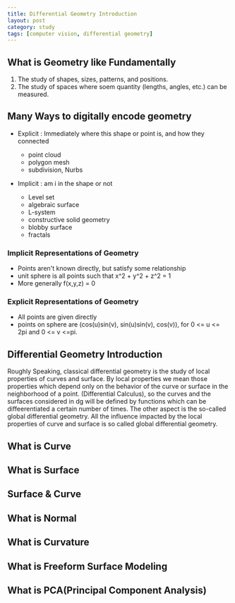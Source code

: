```yaml
---
title: Differential Geometry Introduction
layout: post
category: study
tags: [computer vision, differential geometry]
---
```


## What is Geometry like Fundamentally
1. The study of shapes, sizes, patterns, and positions.
2. The study of spaces where soem quantity (lengths, angles, etc.) can be measured.

## Many Ways to digitally encode geometry
* Explicit : Immediately where this shape or point is, and how they connected
    - point cloud
    - polygon mesh
    - subdivision, Nurbs

* Implicit : am i in the shape or not
    - Level set
    - algebraic surface
    - L-system
    - constructive solid geometry
    - blobby surface
    - fractals

### Implicit Representations of Geometry
- Points aren't known directly, but satisfy some relationship
- unit sphere is all points such that x^2 + y^2 + z^2 = 1
- More generally f(x,y,z) = 0

### Explicit Representations of Geometry
- All points are given directly
- points on sphere are (cos(u)sin(v), sin(u)sin(v), cos(v)), for 0 <= u <= 2pi and 0 <= v <=pi.

## Differential Geometry Introduction
Roughly Speaking, classical differential geometry is the study of local properties of curves and surface. By local properties we mean those properties which depend only on the behavior of the curve or surface in the neighborhood of a point. (Differential Calculus), so the curves and the surfaces considered in dg will be defined by functions which can be diffeerentiated a certain number of times. The other aspect is the so-called global differential geometry. All the influence impacted by the local properties of curve and surface is so called global differential geometry.

## What is Curve

## What is Surface

## Surface & Curve

## What is Normal 

## What is Curvature

## What is Freeform Surface Modeling

## What is PCA(Principal Component Analysis)
